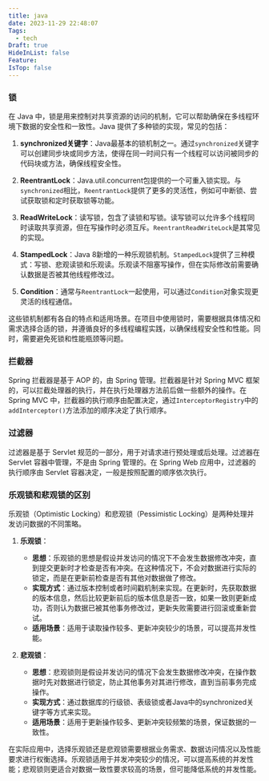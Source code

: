 ```yaml
---
title: java
date: 2023-11-29 22:48:07
Tags:
  - tech
Draft: true
HideInList: false
Feature: 
IsTop: false
---
```


### 锁
在 Java 中，锁是用来控制对共享资源的访问的机制，它可以帮助确保在多线程环境下数据的安全性和一致性。Java 提供了多种锁的实现，常见的包括：

1. **synchronized关键字**：Java最基本的锁机制之一。通过`synchronized`关键字可以创建同步块或同步方法，使得在同一时间只有一个线程可以访问被同步的代码块或方法，确保线程安全性。
    
2. **ReentrantLock**：Java.util.concurrent包提供的一个可重入锁实现。与`synchronized`相比，`ReentrantLock`提供了更多的灵活性，例如可中断锁、尝试获取锁和定时获取锁等功能。
    
3. **ReadWriteLock**：读写锁，包含了读锁和写锁。读写锁可以允许多个线程同时读取共享资源，但在写操作时必须互斥。`ReentrantReadWriteLock`是其常见的实现。
    
4. **StampedLock**：Java 8新增的一种乐观锁机制。`StampedLock`提供了三种模式：写锁、悲观读锁和乐观读。乐观读不阻塞写操作，但在实际修改前需要确认数据是否被其他线程修改过。
    
5. **Condition**：通常与`ReentrantLock`一起使用，可以通过`Condition`对象实现更灵活的线程通信。
    

这些锁机制都有各自的特点和适用场景。在项目中使用锁时，需要根据具体情况和需求选择合适的锁，并遵循良好的多线程编程实践，以确保线程安全性和性能。同时，需要避免死锁和性能瓶颈等问题。


### 拦截器
Spring 拦截器是基于 AOP 的，由 Spring 管理。拦截器是针对 Spring MVC 框架的，可以拦截处理器的执行，并在执行处理器方法前后做一些额外的操作。在 Spring MVC 中，拦截器的执行顺序由配置决定，通过`InterceptorRegistry`中的`addInterceptor()`方法添加的顺序决定了执行顺序。

### 过滤器
过滤器是基于 Servlet 规范的一部分，用于对请求进行预处理或后处理。过滤器在 Servlet 容器中管理，不是由 Spring 管理的。在 Spring Web 应用中，过滤器的执行顺序由 Servlet 容器决定，一般是按照配置的顺序依次执行。

### 乐观锁和悲观锁的区别
  
乐观锁（Optimistic Locking）和悲观锁（Pessimistic Locking）是两种处理并发访问数据的不同策略。

1. **乐观锁**：
    
    - **思想**：乐观锁的思想是假设并发访问的情况下不会发生数据修改冲突，直到提交更新时才检查是否有冲突。在这种情况下，不会对数据进行实际的锁定，而是在更新前检查是否有其他对数据做了修改。
    - **实现方式**：通过版本控制或者时间戳机制来实现。在更新时，先获取数据的版本信息，然后比较更新前后的版本信息是否一致，如果一致则更新成功，否则认为数据已被其他事务修改过，更新失败需要进行回滚或重新尝试。
    - **适用场景**：适用于读取操作较多、更新冲突较少的场景，可以提高并发性能。
2. **悲观锁**：
    
    - **思想**：悲观锁则是假设并发访问的情况下会发生数据修改冲突，在操作数据时先对数据进行锁定，防止其他事务对其进行修改，直到当前事务完成操作。
    - **实现方式**：通过数据库的行级锁、表级锁或者Java中的synchronized关键字等方式来实现。
    - **适用场景**：适用于更新操作较多、更新冲突较频繁的场景，保证数据的一致性。

在实际应用中，选择乐观锁还是悲观锁需要根据业务需求、数据访问情况以及性能要求进行权衡选择。乐观锁适用于并发冲突较少的情况，可以提高系统的并发性能；悲观锁则更适合对数据一致性要求较高的场景，但可能降低系统的并发性能。
<!--more-->